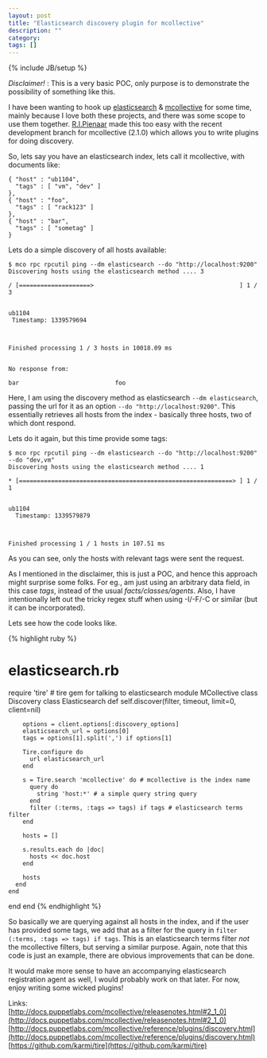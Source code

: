 ```yaml
---
layout: post
title: "Elasticsearch discovery plugin for mcollective"
description: ""
category: 
tags: []
---
```

{% include JB/setup %}

*Disclaimer!* : This is a very basic POC, only purpose is to demonstrate the possibility of something like this. 

I have been wanting to hook up [elasticsearch](http://elasticsearch.org) & [mcollective](http://puppetlabs.com/mcollective/introduction/) for some time, mainly because I love both these projects, and there was some scope to use them together.
[R.I.Pienaar](http://devco.net) made this too easy with the recent development branch for mcollective (2.1.0) which allows you to write plugins for doing discovery.

So, lets say you have an elasticsearch index, lets call it mcollective, with documents like:

    { "host" : "ub1104",
      "tags" : [ "vm", "dev" ] 
    },
    { "host" : "foo",
      "tags" : [ "rack123" ]
    },
    { "host" : "bar",
      "tags" : [ "sometag" ]
    }

Lets do a simple discovery of all hosts available:

    $ mco rpc rpcutil ping --dm elasticsearch --do "http://localhost:9200"
    Discovering hosts using the elasticsearch method .... 3

    / [====================>                                         ] 1 / 3


    ub1104
     Timestamp: 1339579694



    Finished processing 1 / 3 hosts in 10018.09 ms


    No response from:

    bar                           foo


Here, I am using the discovery method as elasticsearch `--dm elasticsearch`, passing the url for it as an option `--do "http://localhost:9200"`. This essentially 
retrieves all hosts from the index - basically three hosts, two of which dont respond.  

Lets do it again, but this time provide some tags:

    $ mco rpc rpcutil ping --dm elasticsearch --do "http://localhost:9200" --do "dev,vm"
    Discovering hosts using the elasticsearch method .... 1

    * [============================================================> ] 1 / 1


    ub1104
      Timestamp: 1339579879



    Finished processing 1 / 1 hosts in 107.51 ms

As you can see, only the hosts with relevant tags were sent the request.

As I mentioned in the disclaimer, this is just a POC, and hence this approach might surprise some folks. For eg., am just using an arbitrary data field, in this case *tags*, instead of the usual *facts/classes/agents*. Also, I have intentionally left out the tricky regex stuff when using -I/-F/-C or similar (but it can be incorporated).

Lets see how the code looks like.

{% highlight ruby %}
# elasticsearch.rb
require 'tire' # tire gem for talking to elasticsearch
module MCollective
  class Discovery
    class Elasticsearch
      def self.discover(filter, timeout, limit=0, client=nil)

        options = client.options[:discovery_options]
        elasticsearch_url = options[0]
        tags = options[1].split(',') if options[1]

        Tire.configure do
          url elasticsearch_url
        end

        s = Tire.search 'mcollective' do # mcollective is the index name
          query do
            string 'host:*' # a simple query string query
          end
          filter (:terms, :tags => tags) if tags # elasticsearch terms filter
        end

        hosts = []

        s.results.each do |doc|
          hosts << doc.host
        end

        hosts
      end
    end
  end
end
{% endhighlight %}

So basically we are querying against all hosts in the index, and if the user has provided some tags, we add that as a filter for the query in `filter (:terms, :tags => tags) if tags`.   This is an elasticsearch terms filter _not_ the mcollective filters, but serving a similar purpose. Again, note that this code is just an example, there are obvious improvements that
can be done.  

It would make more sense to have an accompanying elasticsearch registration agent as well, I would probably work on that later. For now, enjoy writing some wicked plugins!

Links:  
[http://docs.puppetlabs.com/mcollective/releasenotes.html#2_1_0](http://docs.puppetlabs.com/mcollective/releasenotes.html#2_1_0)
[http://docs.puppetlabs.com/mcollective/reference/plugins/discovery.html](http://docs.puppetlabs.com/mcollective/reference/plugins/discovery.html)  
[https://github.com/karmi/tire](https://github.com/karmi/tire)

